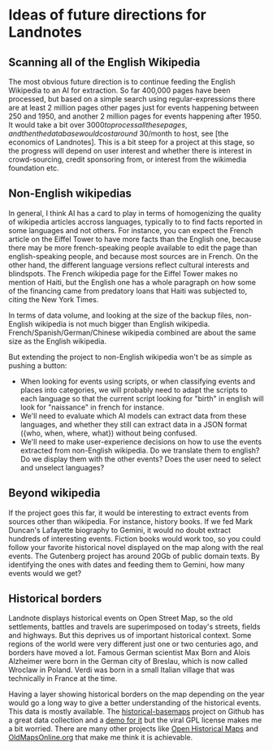 # Ideas of future directions for Landnotes

## Scanning all of the English Wikipedia

The most obvious future direction is to continue feeding the English Wikipedia to an AI for extraction. So far 400,000 pages have been processed, but based on a simple search using regular-expressions there are at least 2 million pages other pages just for events happening between 250 and 1950, and another 2 million pages for events happening after 1950. It would take a bit over $3000 to process all these pages, and then the database would cost around ~30$/month to host, see [the economics of Landnotes]. This is a bit steep for a project at this stage, so the progress will depend on user interest and whether there is interest in crowd-sourcing, credit sponsoring from, or interest from the wikimedia foundation etc.

## Non-English wikipedias

In general, I think AI has a card to play in terms of homogenizing the quality of wikipedia articles accross languages, typically to to find facts reported in some languages and not others. For instance, you can expect the French article on the Eiffel Tower to have more facts than the English one, because there may be more french-speaking people available to edit the page than english-speaking people, and because most sources are in French. On the other hand, the different language versions reflect cultural interests and blindspots. The French wikipedia page for the Eiffel Tower makes no mention of Haiti, but the English one has a whole paragraph on how some of the financing came from predatory loans that Haiti was subjected to, citing the New York Times.

In terms of data volume, and looking at the size of the backup files, non-English wikipedia is not much bigger than English wikipedia. French/Spanish/German/Chinese wikipedia combined are about the same size as the English wikipedia.

But extending the project to non-English wikipedia won't be as simple as pushing a button:

- When looking for events using scripts, or when classifying events and places into categories, we will probably need to adapt the scripts to each language so that the current script looking for "birth" in english will look for "naissance" in french for instance.
- We'll need to evaluate which AI models can extract data from these languages, and whether they still can extract data in a JSON format ({who, when, where, what}) without being confused.
- We'll need to make user-experience decisions on how to use the events extracted from non-English wikipedia. Do we translate them to english? Do we display them with the other events? Does the user need to select and unselect languages?

## Beyond wikipedia

If the project goes this far, it would be interesting to extract events from sources other than wikipedia. For instance, history books. If we fed Mark Duncan's Lafayette biography to Gemini, it would no doubt extract hundreds of interesting events. Fiction books would work too, so you could follow your favorite historical novel displayed on the map along with the real events. The Gutenberg project has around 20Gb of public domain texts. By identifying the ones with dates and feeding them to Gemini, how many events would we get?

## Historical borders

Landnote displays historical events on Open Street Map, so the old settlements, battles and travels are superimposed on today's streets, fields and highways. But this deprives us of important historical context. Some regions of the world were very different just one or two centuries ago, and borders have moved a lot. Famous German scientist Max Born and Alois Alzheimer were born in the German city of Breslau, which is now called Wroclaw in Poland. Verdi was born in a small Italian village that was technically in France at the time.

Having a layer showing historical borders on the map depending on the year would go a long way to give a better understanding of the historical events. This data is mostly available. The [historical-basemaps](https://github.com/aourednik/historical-basemaps?tab=readme-ov-file) project on Github has a great data collection and a [demo for it](https://historicborders.app/?lng=6.4513466&lat=39.3328695&zoom=4.1297515&year=1492) but the viral GPL license makes me a bit worried. There are many other projects like [Open Historical Maps](https://openhistoricalmaps.org/) and [OldMapsOnline.org](https://oldmapsonline.org/) that make me think it is achievable.

